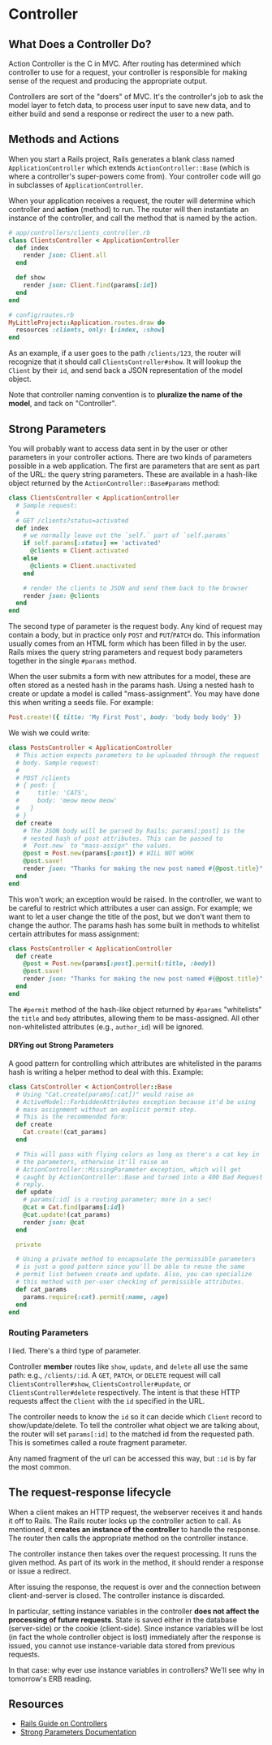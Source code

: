 # Controller

## What Does a Controller Do?

Action Controller is the C in MVC. After routing has determined which
controller to use for a request, your controller is responsible for
making sense of the request and producing the appropriate output.

Controllers are sort of the "doers" of MVC. It's the controller's job
to ask the model layer to fetch data, to process user input to save
new data, and to either build and send a response or redirect the user
to a new path.

## Methods and Actions

When you start a Rails project, Rails generates a blank class named
`ApplicationController` which extends `ActionController::Base` (which
is where a controller's super-powers come from). Your controller
code will go in subclasses of `ApplicationController`.

When your application receives a request, the router will determine
which controller and **action** (method) to run. The router will then
instantiate an instance of the controller, and call the method that is
named by the action.

```ruby
# app/controllers/clients_controller.rb
class ClientsController < ApplicationController
  def index
    render json: Client.all
  end

  def show
    render json: Client.find(params[:id])
  end
end

# config/routes.rb
MyLittleProject::Application.routes.draw do
  resources :clients, only: [:index, :show]
end
```

As an example, if a user goes to the path `/clients/123`, the router
will recognize that it should call `ClientsController#show`. It will
lookup the `Client` by their `id`, and send back a JSON representation
of the model object.

Note that controller naming convention is to **pluralize the name of
the model**, and tack on "Controller".

## Strong Parameters

You will probably want to access data sent in by the user or other
parameters in your controller actions. There are two kinds of
parameters possible in a web application. The first are parameters
that are sent as part of the URL: the query string parameters. These
are available in a hash-like object returned by the
`ActionController::Base#params` method:

```ruby
class ClientsController < ApplicationController
  # Sample request:
  #
  # GET /clients?status=activated
  def index
    # we normally leave out the `self.` part of `self.params`
    if self.params[:status] == 'activated'
      @clients = Client.activated
    else
      @clients = Client.unactivated
    end

    # render the clients to JSON and send them back to the browser
    render json: @clients
  end
end
```

The second type of parameter is the request body. Any kind of request
may contain a body, but in practice only `POST` and `PUT`/`PATCH`
do. This information usually comes from an HTML form which has been
filled in by the user. Rails mixes the query string parameters and
request body parameters together in the single `#params` method.

When the user submits a form with new attributes for a model, these
are often stored as a nested hash in the params hash.  Using a nested
hash to create or update a model is called "mass-assignment".  You may
have done this when writing a seeds file.  For example:

```ruby
Post.create!({ title: 'My First Post', body: 'body body body' })
```

We wish we could write:

```ruby
class PostsController < ApplicationController
  # This action expects parameters to be uploaded through the request
  # body. Sample request:
  #
  # POST /clients
  # { post: {
  #     title: 'CATS',
  #     body: 'meow meow meow'
  #   }
  # }
  def create
    # The JSON body will be parsed by Rails; params[:post] is the
    # nested hash of post attributes. This can be passed to
    # `Post.new` to "mass-assign" the values.
    @post = Post.new(params[:post]) # WILL NOT WORK
    @post.save!
    render json: "Thanks for making the new post named #{@post.title}"
  end
end
```

This won't work; an exception would be raised. In the controller, we
want to be careful to restrict which attributes a user can assign.
For example; we want to let a user change the title of the post, but
we don't want them to change the author. The params hash has some
built in methods to whitelist certain attributes for mass assignment:

```ruby
class PostsController < ApplicationController
  def create
    @post = Post.new(params[:post].permit(:title, :body))
    @post.save!
    render json: "Thanks for making the new post named #{@post.title}"
  end
end
```

The `#permit` method of the hash-like object returned by `#params`
"whitelists" the `title` and `body` attributes, allowing them to be
mass-assigned. All other non-whitelisted attributes (e.g.,
`author_id`) will be ignored.

#### DRYing out Strong Parameters

A good pattern for controlling which attributes are whitelisted in the
params hash is writing a helper method to deal with this.  Example:

```ruby
class CatsController < ActionController::Base
  # Using "Cat.create(params[:cat])" would raise an
  # ActiveModel::ForbiddenAttributes exception because it'd be using
  # mass assignment without an explicit permit step.
  # This is the recommended form:
  def create
    Cat.create!(cat_params)
  end

  # This will pass with flying colors as long as there's a cat key in
  # the parameters, otherwise it'll raise an
  # ActionController::MissingParameter exception, which will get
  # caught by ActionController::Base and turned into a 400 Bad Request
  # reply.
  def update
    # params[:id] is a routing parameter; more in a sec!
    @cat = Cat.find(params[:id])
    @cat.update!(cat_params)
    render json: @cat
  end

  private

  # Using a private method to encapsulate the permissible parameters
  # is just a good pattern since you'll be able to reuse the same
  # permit list between create and update. Also, you can specialize
  # this method with per-user checking of permissible attributes.
  def cat_params
    params.require(:cat).permit(:name, :age)
  end
end
```

### Routing Parameters

I lied. There's a third type of parameter.

Controller **member** routes like `show`, `update`, and `delete` all
use the same path: e.g., `/clients/:id`. A `GET`, `PATCH`, or `DELETE`
request will call `ClientsController#show`,
`ClientsController#update`, or `ClientsController#delete`
respectively. The intent is that these HTTP requests affect the
`Client` with the `id` specified in the URL.

The controller needs to know the `id` so it can decide which `Client`
record to show/update/delete. To tell the controller what object we
are talking about, the router will set `params[:id]` to the matched id
from the requested path. This is sometimes called a route fragment
parameter.

Any named fragment of the url can be accessed this way, but `:id` is
by far the most common.

## The request-response lifecycle

When a client makes an HTTP request, the webserver receives it and
hands it off to Rails. The Rails router looks up the controller action
to call. As mentioned, it **creates an instance of the controller** to
handle the response. The router then calls the appropriate method on
the controller instance.

The controller instance then takes over the request processing. It
runs the given method. As part of its work in the method, it should
render a response or issue a redirect.

After issuing the response, the request is over and the connection
between client-and-server is closed. The controller instance is
discarded.

In particular, setting instance variables in the controller **does not
affect the processing of future requests**. State is saved either in
the database (server-side) or the cookie (client-side). Since instance
variables will be lost (in fact the whole controller object is lost)
immediately after the response is issued, you cannot use
instance-variable data stored from previous requests.

In that case: why ever use instance variables in controllers? We'll
see why in tomorrow's ERB reading.

## Resources

* [Rails Guide on Controllers][rails-controllers]
* [Strong Parameters Documentation][strong-params-apidock]

[strong-params-apidock]: http://edgeapi.rubyonrails.org/classes/ActionController/StrongParameters.html
[rails-controllers]: http://guides.rubyonrails.org/action_controller_overview.html
